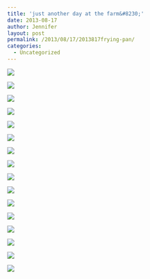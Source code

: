 ```yaml
---
title: 'just another day at the farm&#8230;'
date: 2013-08-17
author: Jennifer
layout: post
permalink: /2013/08/17/2013817frying-pan/
categories:
  - Uncategorized
---
```

<div class="image-gallery-wrapper">
  <p>
    <img src="http://static1.squarespace.com/static/50db6bb3e4b015296cd43789/50dfa5b1e4b0dc6320e0b5ea/520fd475e4b0da5fb63f7b8c/1376769618571/2013-08-17+11.38.09.jpg.09.jpg?format=original" />
  </p>

  <p>
    <img src="http://static1.squarespace.com/static/50db6bb3e4b015296cd43789/50dfa5b1e4b0dc6320e0b5ea/520fd3dce4b0c3075742abe2/1376768996831/2013-08-17+11.16.06.jpg.06.jpg?format=original" />
  </p>

  <p>
    <img src="http://static1.squarespace.com/static/50db6bb3e4b015296cd43789/50dfa5b1e4b0dc6320e0b5ea/520fd454e4b06d5f9d2f85c1/1376769121176/2013-08-17+11.37.54.jpg.54.jpg?format=original" />
  </p>

  <p>
    <img src="http://static1.squarespace.com/static/50db6bb3e4b015296cd43789/50dfa5b1e4b0dc6320e0b5ea/520fd469e4b088f3b66b9a7f/1376769137061/2013-08-17+11.38.01.jpg.01.jpg?format=original" />
  </p>

  <p>
    <img src="http://static1.squarespace.com/static/50db6bb3e4b015296cd43789/50dfa5b1e4b0dc6320e0b5ea/520fd443e4b0750ce7e52d99/1376770306912/2013-08-17+11.34.13.jpg.13.jpg?format=original" />
  </p>

  <p>
    <img src="http://static1.squarespace.com/static/50db6bb3e4b015296cd43789/50dfa5b1e4b0dc6320e0b5ea/520fd488e4b0c3075742acb5/1376769169586/2013-08-17+11.39.26.jpg.26.jpg?format=original" />
  </p>

  <p>
    <img src="http://static1.squarespace.com/static/50db6bb3e4b015296cd43789/50dfa5b1e4b0dc6320e0b5ea/520fd481e4b0c3075742aca9/1376771272062/2013-08-17+11.38.59.jpg.59.jpg?format=original" />
  </p>

  <p>
    <img src="http://static1.squarespace.com/static/50db6bb3e4b015296cd43789/50dfa5b1e4b0dc6320e0b5ea/520fd4c0e4b0c36e7d24e2dd/1376787264146/2013-08-17+11.43.48.jpg.48.jpg?format=original" />
  </p>

  <p>
    <img src="http://static1.squarespace.com/static/50db6bb3e4b015296cd43789/50dfa5b1e4b0dc6320e0b5ea/520fd4abe4b0e1ee795b5315/1376771924151/2013-08-17+11.40.16.jpg.16.jpg?format=original" />
  </p>

  <p>
    <img src="http://static1.squarespace.com/static/50db6bb3e4b015296cd43789/50dfa5b1e4b0dc6320e0b5ea/520fd4f2e4b004f80b485647/1376772123309/2013-08-17+11.50.05.jpg.05.jpg?format=original" />
  </p>

  <p>
    <img src="http://static1.squarespace.com/static/50db6bb3e4b015296cd43789/50dfa5b1e4b0dc6320e0b5ea/520fd505e4b0717200276863/1376772318768/2013-08-17+11.50.50.jpg.50.jpg?format=original" />
  </p>

  <p>
    <img src="http://static1.squarespace.com/static/50db6bb3e4b015296cd43789/50dfa5b1e4b0dc6320e0b5ea/520fd570e4b049f983de88df/1376769402968/2013-08-17+12.29.24.jpg.24.jpg?format=original" />
  </p>

  <p>
    <img src="http://static1.squarespace.com/static/50db6bb3e4b015296cd43789/50dfa5b1e4b0dc6320e0b5ea/520fd571e4b00cd563958f8a/1376771866685/2013-08-17+12.29.32.jpg.32.jpg?format=original" />
  </p>

  <p>
    <img src="http://static1.squarespace.com/static/50db6bb3e4b015296cd43789/50dfa5b1e4b0dc6320e0b5ea/520fd51ce4b0c36e7d24e33f/1376772557070/2013-08-17+11.51.55.jpg.55.jpg?format=original" />
  </p>

  <p>
    <img src="http://static1.squarespace.com/static/50db6bb3e4b015296cd43789/50dfa5b1e4b0dc6320e0b5ea/520fd5b2e4b0dc07386047d1/1430547602777/2013-08-17+12.39.58.jpg.58.jpg?format=original" />
  </p>

  <p>
    <img src="http://static1.squarespace.com/static/50db6bb3e4b015296cd43789/50dfa5b1e4b0dc6320e0b5ea/520fd596e4b0da5fb63f7f7f/1376771557410/2013-08-17+12.37.44.jpg.44.jpg?format=original" />
  </p>
</div>
